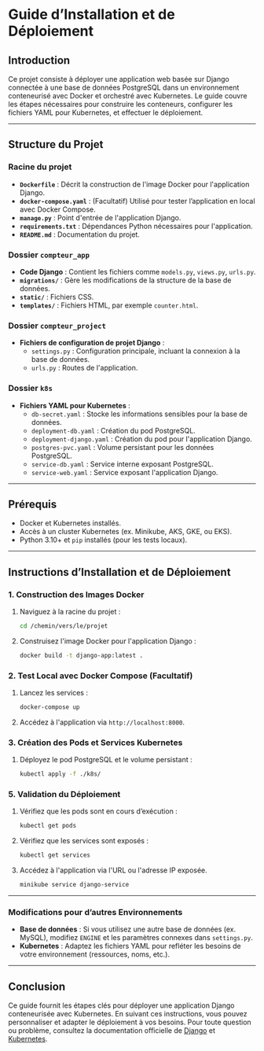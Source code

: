 
# Guide d’Installation et de Déploiement

## Introduction
Ce projet consiste à déployer une application web basée sur Django connectée à une base de données PostgreSQL dans un environnement conteneurisé avec Docker et orchestré avec Kubernetes. Le guide couvre les étapes nécessaires pour construire les conteneurs, configurer les fichiers YAML pour Kubernetes, et effectuer le déploiement.

---

## Structure du Projet

### Racine du projet
- **`Dockerfile`** : Décrit la construction de l'image Docker pour l'application Django.
- **`docker-compose.yaml`** : (Facultatif) Utilisé pour tester l’application en local avec Docker Compose.
- **`manage.py`** : Point d'entrée de l'application Django.
- **`requirements.txt`** : Dépendances Python nécessaires pour l'application.
- **`README.md`** : Documentation du projet.

### Dossier `compteur_app`
- **Code Django** : Contient les fichiers comme `models.py`, `views.py`, `urls.py`.
- **`migrations/`** : Gère les modifications de la structure de la base de données.
- **`static/`** : Fichiers CSS.
- **`templates/`** : Fichiers HTML, par exemple `counter.html`.

### Dossier `compteur_project`
- **Fichiers de configuration de projet Django** :
  - `settings.py` : Configuration principale, incluant la connexion à la base de données.
  - `urls.py` : Routes de l'application.

### Dossier `k8s`
- **Fichiers YAML pour Kubernetes** :
  - `db-secret.yaml` : Stocke les informations sensibles pour la base de données.
  - `deployment-db.yaml` : Création du pod PostgreSQL.
  - `deployment-django.yaml` : Création du pod pour l'application Django.
  - `postgres-pvc.yaml` : Volume persistant pour les données PostgreSQL.
  - `service-db.yaml` : Service interne exposant PostgreSQL.
  - `service-web.yaml` : Service exposant l'application Django.

---

## Prérequis
- Docker et Kubernetes installés.
- Accès à un cluster Kubernetes (ex. Minikube, AKS, GKE, ou EKS).
- Python 3.10+ et `pip` installés (pour les tests locaux).

---

## Instructions d’Installation et de Déploiement

### 1. Construction des Images Docker
1. Naviguez à la racine du projet :
   ```bash
   cd /chemin/vers/le/projet
   ```
2. Construisez l'image Docker pour l'application Django :
   ```bash
   docker build -t django-app:latest .
   ```

### 2. Test Local avec Docker Compose (Facultatif)
1. Lancez les services :
   ```bash
   docker-compose up
   ```
2. Accédez à l'application via `http://localhost:8000`.


### 3. Création des Pods et Services Kubernetes
1. Déployez le pod PostgreSQL et le volume persistant :
   ```bash
   kubectl apply -f ./k8s/
   ```


### 5. Validation du Déploiement
1. Vérifiez que les pods sont en cours d’exécution :
   ```bash
   kubectl get pods
   ```
2. Vérifiez que les services sont exposés :
   ```bash
   kubectl get services
   ```
3. Accédez à l'application via l'URL ou l'adresse IP exposée.
   ```bash
   minikube service django-service
   ```

---


### Modifications pour d’autres Environnements
- **Base de données** : Si vous utilisez une autre base de données (ex. MySQL), modifiez `ENGINE` et les paramètres connexes dans `settings.py`.
- **Kubernetes** : Adaptez les fichiers YAML pour refléter les besoins de votre environnement (ressources, noms, etc.).

---

## Conclusion
Ce guide fournit les étapes clés pour déployer une application Django conteneurisée avec Kubernetes. En suivant ces instructions, vous pouvez personnaliser et adapter le déploiement à vos besoins. Pour toute question ou problème, consultez la documentation officielle de [Django](https://docs.djangoproject.com/) et [Kubernetes](https://kubernetes.io/).
